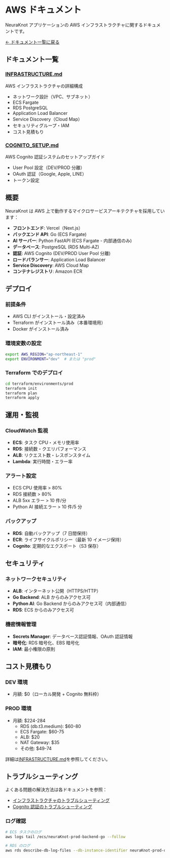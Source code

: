 # AWS ドキュメント

NeuraKnot アプリケーションの AWS インフラストラクチャに関するドキュメントです。

[← ドキュメント一覧に戻る](../)

## ドキュメント一覧

### [INFRASTRUCTURE.md](./INFRASTRUCTURE.md)

AWS インフラストラクチャの詳細構成

- ネットワーク設計（VPC、サブネット）
- ECS Fargate
- RDS PostgreSQL
- Application Load Balancer
- Service Discovery（Cloud Map）
- セキュリティグループ・IAM
- コスト見積もり

### [COGNITO_SETUP.md](./COGNITO_SETUP.md)

AWS Cognito 認証システムのセットアップガイド

- User Pool 設定（DEV/PROD 分離）
- OAuth 認証（Google, Apple, LINE）
- トークン設定

## 概要

NeuraKnot は AWS 上で動作するマイクロサービスアーキテクチャを採用しています：

- **フロントエンド**: Vercel（Next.js）
- **バックエンド API**: Go (ECS Fargate)
- **AI サーバー**: Python FastAPI (ECS Fargate - 内部通信のみ)
- **データベース**: PostgreSQL (RDS Multi-AZ)
- **認証**: AWS Cognito (DEV/PROD User Pool 分離)
- **ロードバランサー**: Application Load Balancer
- **Service Discovery**: AWS Cloud Map
- **コンテナレジストリ**: Amazon ECR

## デプロイ

### 前提条件

- AWS CLI がインストール・設定済み
- Terraform がインストール済み（本番環境用）
- Docker がインストール済み

### 環境変数の設定

```bash
export AWS_REGION="ap-northeast-1"
export ENVIRONMENT="dev"  # または "prod"
```

### Terraform でのデプロイ

```bash
cd terraform/environments/prod
terraform init
terraform plan
terraform apply
```

## 運用・監視

### CloudWatch 監視

- **ECS**: タスク CPU・メモリ使用率
- **RDS**: 接続数・クエリパフォーマンス
- **ALB**: リクエスト数・レスポンスタイム
- **Lambda**: 実行時間・エラー率

### アラート設定

- ECS CPU 使用率 > 80%
- RDS 接続数 > 80%
- ALB 5xx エラー > 10 件/分
- Python AI 接続エラー > 10 件/5 分

### バックアップ

- **RDS**: 自動バックアップ（7 日間保持）
- **ECR**: ライフサイクルポリシー（最新 10 イメージ保持）
- **Cognito**: 定期的なエクスポート（S3 保存）

## セキュリティ

### ネットワークセキュリティ

- **ALB**: インターネット公開（HTTPS/HTTP）
- **Go Backend**: ALB からのみアクセス可
- **Python AI**: Go Backend からのみアクセス可（内部通信）
- **RDS**: ECS からのみアクセス可

### 機密情報管理

- **Secrets Manager**: データベース認証情報、OAuth 認証情報
- **暗号化**: RDS 暗号化、EBS 暗号化
- **IAM**: 最小権限の原則

## コスト見積もり

### DEV 環境

- 月額: $0（ローカル開発 + Cognito 無料枠）

### PROD 環境

- 月額: $224-284
  - RDS (db.t3.medium): $60-80
  - ECS Fargate: $60-75
  - ALB: $20
  - NAT Gateway: $35
  - その他: $49-74

詳細は[INFRASTRUCTURE.md](./INFRASTRUCTURE.md)を参照してください。

## トラブルシューティング

よくある問題の解決方法は各ドキュメントを参照：

- [インフラストラクチャのトラブルシューティング](./INFRASTRUCTURE.md#トラブルシューティング)
- [Cognito 認証のトラブルシューティング](./COGNITO_SETUP.md#トラブルシューティング)

### ログ確認

```bash
# ECS タスクのログ
aws logs tail /ecs/neuraKnot-prod-backend-go --follow

# RDS のログ
aws rds describe-db-log-files --db-instance-identifier neuraKnot-prod-db
```
